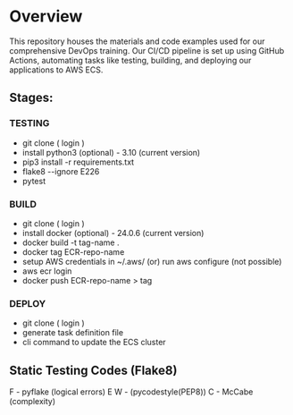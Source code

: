 # Overview

This repository houses the materials and code examples used for our comprehensive DevOps training. Our CI/CD pipeline is set up using GitHub Actions, automating tasks like testing, building, and deploying our applications to AWS ECS.

## Stages:

### TESTING

- git clone ( login )
- install python3 (optional) - 3.10 (current version)
- pip3 install -r requirements.txt
- flake8 --ignore E226
- pytest

### BUILD

- git clone ( login )
- install docker (optional) - 24.0.6 (current version)
- docker build -t tag-name .
- docker tag ECR-repo-name
- setup AWS credentials in ~/.aws/ (or) run aws configure (not possible)
- aws ecr login
- docker push ECR-repo-name > tag

### DEPLOY

- git clone ( login )
- generate task definition file
- cli command to update the ECS cluster

## Static Testing Codes (Flake8)

F - pyflake (logical errors)
E W - (pycodestyle(PEP8))
C - McCabe (complexity)
